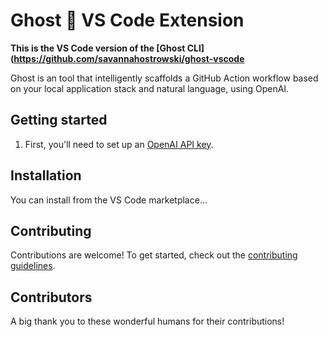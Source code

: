 # Ghost 👻 VS Code Extension 
**This is the VS Code version of the [Ghost CLI](https://github.com/savannahostrowski/ghost-vscode**

Ghost is an tool that intelligently scaffolds a GitHub Action workflow based on your local application stack and natural language, using OpenAI.

## Getting started
1. First, you'll need to set up an [OpenAI API key](https://platform.openai.com/account/api-keys).

## Installation
You can install from the VS Code marketplace...

## Contributing
Contributions are welcome! To get started, check out the [contributing guidelines](CONTRIBUTING.md).

## Contributors
A big thank you to these wonderful humans for their contributions!

<!-- ALL-CONTRIBUTORS-LIST:START - Do not remove or modify this section -->
<!-- prettier-ignore-start -->
<!-- markdownlint-disable -->


<!-- markdownlint-restore -->
<!-- prettier-ignore-end -->

<!-- ALL-CONTRIBUTORS-LIST:END -->